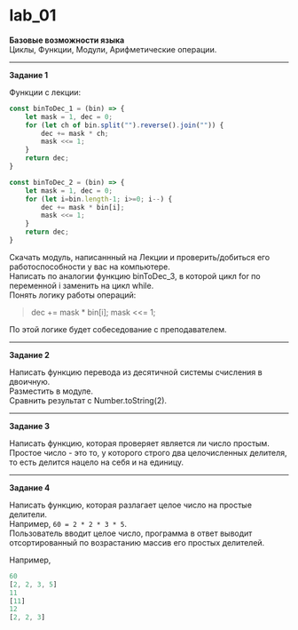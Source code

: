 # lab_01
**Базовые возможности языка**  
Циклы, Функции, Модули, Арифметические операции.  

---  

**Задание 1**  

Функции с лекции:  
```js
const binToDec_1 = (bin) => {
    let mask = 1, dec = 0;
    for (let ch of bin.split("").reverse().join("")) {
        dec += mask * ch;
        mask <<= 1;
    }
    return dec;
}

const binToDec_2 = (bin) => {
    let mask = 1, dec = 0;
    for (let i=bin.length-1; i>=0; i--) {
        dec += mask * bin[i];
        mask <<= 1;
    }
    return dec;
}
```

Скачать модуль, написаннный на Лекции и проверить/добиться его работоспособности у вас на компьютере.  
Написать по аналогии функцию binToDec_3, в которой цикл for по переменной i заменить на цикл while.  
Понять логику работы операций:  

> dec += mask * bin[i];
> mask <<= 1;

По этой логике будет собеседование с преподавателем.  

---  

**Задание 2**  

Написать функцию перевода из десятичной системы счисления в двоичную.  
Разместить в модуле.  
Сравнить результат с Number.toString(2).  

---  

**Задание 3**  

Написать функцию, которая проверяет является ли число простым.  
Простое число - это то, у которого строго два целочисленных делителя, то есть делится нацело на себя и на единицу.  

---  

**Задание 4**  

Написать функцию, которая разлагает целое число на простые делители.  
Например, `60 = 2 * 2 * 3 * 5`.  
Пользователь вводит целое число, программа в ответ выводит отсортированный по возрастанию массив его простых делителей.  

Например,  

```js
60
[2, 2, 3, 5]
11
[11]
12
[2, 2, 3]
```

```txt

```

